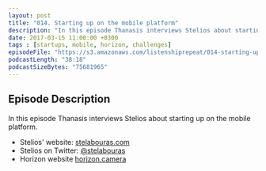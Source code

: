 ```yaml
---
layout: post
title: "014. Starting up on the mobile platform"
description: "In this episode Thanasis interviews Stelios about starting up on the mobile platform."
date: 2017-03-15 11:00:00 +0300
tags : [startups, mobile, horizon, challenges]
episodeFile: "https://s3.amazonaws.com/listenshiprepeat/014-starting-up-on-the-mobile-platform.mp3"
podcastLength: "38:18"
podcastSizeBytes: "75681965"
---
```


## Episode Description

In this episode Thanasis interviews Stelios about starting up on the mobile platform.

* Stelios' website: [stelabouras.com](http://stelabouras.com/)
* Stelios on Twitter: [@stelabouras](https://twitter.com/stelabouras)
* Horizon website [horizon.camera](https://horizon.camera/)
